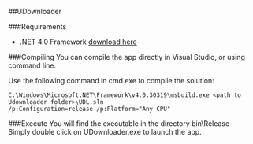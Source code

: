##UDownloader 

###Requirements
- .NET 4.0 Framework [download here](http://www.microsoft.com/en-us/download/details.aspx?id=17718)
 
###Compiling
You can compile the app directly in Visual Studio, or using command line.

Use the following command in cmd.exe to compile the solution:

    C:\Windows\Microsoft.NET\Framework\v4.0.30319\msbuild.exe <path to Udownloader folder>\UDL.sln
    /p:Configuration=release /p:Platform="Any CPU"
    
###Execute
You will find the executable in the directory bin\Release  
Simply double click on UDownloader.exe to launch the app.


    
    
